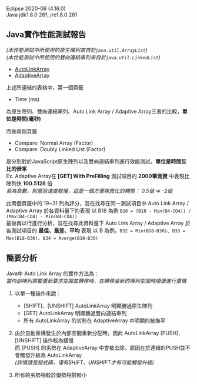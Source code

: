 Eclipse 2020-06 (4.16.0)  
Java jdk1.8.0 261, jre1.8.0 261  

Java實作性能測試報告
---
*(本性能測試中所使用的原生陣列來自於`java.util.ArrayList`)*  
*(本性能測試中所使用的雙向連結串列來自於`java.util.LinkedList`)*  

- [AutoLinkArray](https://docs.google.com/spreadsheets/d/1HxICQQ9OwkDOyxkJOCSsRYNHTwmzQg6eJDhVC1DliAc/edit?usp=sharing)
- [AdaptiveArray](https://docs.google.com/spreadsheets/d/1DMEIXr-UyiBHu53ZgROcng_ugzBpTUWgUeEo5X8aHf0/edit?usp=sharing)

上述所連結的表格中，第一個頁籤
- Time (ms)

為原生陣列、雙向連結串列、Auto Link Array / Adaptive Array三者的比較，**單位是時間(毫秒)**  

而後兩個頁籤  
- Compare: Normal Array (Factor)
- Compare: Doubly Linked List (Factor)

是分別對於JavaScript原生陣列以及雙向連結串列進行效能測試，**單位是時間反比的倍率**  
Ex. Adaptive Array在 **[GET] With PreFilling** 測試項目的 **2000筆測資** 中表現比陣列快 **100.5128** 倍  
*若為負數，則意旨速度較慢，這是一個方便視覺化的轉換： 0.5倍 => -2倍*  
  
此兩個頁籤中的 19\~31 列為評分，旨在找尋在同一測試項目中 Auto Link Array / Adaptive Array 於各資料量下的表現
以 B18 為例 `B18 = (B18 - Min(B4-CO4)) / (Max(B4-CO4) - Min(B4-CO4))`  
最後再以行進行分析，旨在找尋此資料量下 Auto Link Array / Adaptive Array 於各測試項目的 **最佳、最差、平均** 表現
以 B 為例，`B32 = Min(B18-B30)`、`B33 = Max(B18-B30)`、`B34 = Averge(B18-B30)`

簡要分析
---

Java中 Auto Link Array 的實作方法為：  
*當內部陣列需要重新要求空間並轉移時，在轉移至新的陣列空間時順便進行重構*  

1. 以單一種操作來說：  
	- [SHIFT]、[UNSHIFT] AutoLinkArray 明顯勝過原生陣列
	- [GET] AutoLinkArray 明顯勝過雙向連結串列
	- 所有 AutoLinkArray 的劣勢在 AdaptiveArray 中明顯的被撫平

2. 由於自動重構發生於內部空間重新分配時，因此 AutoLinkArray [PUSH]、[UNSHIFT] 操作較為緩慢  
	而 [PUSH] 的劣勢在 AdaptiveArray 中會被去除，原因在於連續的PUSH並不會觸發升級為 AutoLinkArray  
	*(詳情請見程式碼，僅有SHIFT、UNSHIFT才有可能觸發升級)*

3. 所有的劣勢相較於優勢相對較小
